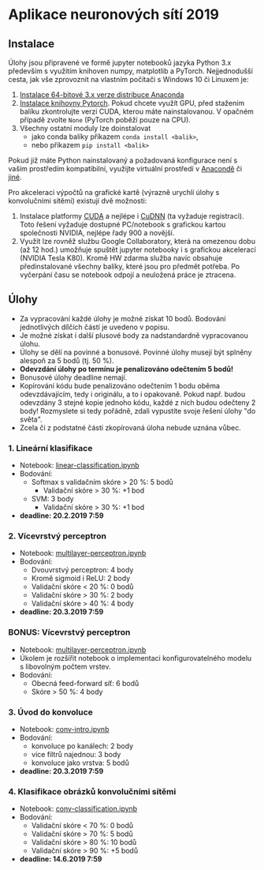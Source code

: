 # Aplikace neuronových sítí 2019

## Instalace

Úlohy jsou připravené ve formě jupyter notebooků jazyka Python 3.x především s využitím knihoven numpy, matplotlib a PyTorch. Nejjednodušší cesta, jak vše zprovoznit na vlastním počítači s Windows 10 či Linuxem je:

1. [Instalace 64-bitové 3.x verze distribuce Anaconda](https://www.anaconda.com/distribution/#download-section)
2. [Instalace knihovny Pytorch](https://pytorch.org/get-started/locally/). Pokud chcete využít GPU, před stažením balíku zkontrolujte verzi CUDA, kterou máte nainstalovanou. V opačném případě zvolte `None` (PyTorch poběží pouze na CPU).
3. Všechny ostatní moduly lze doinstalovat
   - jako conda balíky příkazem `conda install <balik>`,
   - nebo příkazem `pip install <balik>`

Pokud již máte Python nainstalovaný a požadovaná konfigurace není s vaším prostředím kompatibilní, využijte virtuální prostředí v [Anacondě](https://conda.io/projects/conda/en/latest/user-guide/tasks/manage-environments.html) či [jiné](https://stackoverflow.com/a/41573588).

Pro akceleraci výpočtů na grafické kartě (výrazně urychlí úlohy s konvolučními sítěmi) existují dvě možnosti:

   1. Instalace platformy [CUDA](https://developer.nvidia.com/cuda-downloads) a nejlépe i [CuDNN](https://developer.nvidia.com/cudnn) (ta vyžaduje registraci). Toto řešení vyžaduje dostupné PC/notebook s grafickou kartou společnosti NVIDIA, nejlépe řady 900 a novější.
   2. Využít lze rovněž službu Google Collaboratory, která na omezenou dobu (až 12 hod.) umožňuje spuštět jupyter notebooky i s grafickou akcelerací (NVIDIA Tesla K80). Kromě HW zdarma služba navíc obsahuje předinstalované všechny balíky, které jsou pro předmět potřeba. Po vyčerpání času se notebook odpojí a neuložená práce je ztracena.

## Úlohy

- Za vypracování každé úlohy je možné získat 10 bodů. Bodování jednotlivých dílčích částí je uvedeno v popisu.
- Je možné získat i další plusové body za nadstandardně vypracovanou úlohu.
- Úlohy se dělí na povinné a bonusové. Povinné úlohy musejí být splněny alespoň za 5 bodů (tj. 50 %). 
- **Odevzdání úlohy po termínu je penalizováno odečtením 5 bodů!**
- Bonusové úlohy deadline nemají.
- Kopírování kódu bude penalizováno odečtením 1 bodu oběma odevzdávajícím, tedy i originálu, a to i opakovaně. Pokud např. budou odevzdány 3 stejné kopie jednoho kódu, každé z nich budou odečteny 2 body! Rozmyslete si tedy pořádně, zdali vypustíte svoje řešení úlohy "do světa".
- Zcela či z podstatné části zkopírovaná úloha nebude uznána vůbec.

### 1. Lineární klasifikace
- Notebook: [linear-classification.ipynb](linear-classification.ipynb)
- Bodování:
  - Softmax s validačním skóre > 20 %: 5 bodů
    - Validační skóre > 30 %: +1 bod
  - SVM: 3 body
    - Validační skóre > 30 %: +1 bod
- **deadline: 20.2.2019 7:59**

### 2. Vícevrstvý perceptron
- Notebook: [multilayer-perceptron.ipynb](multilayer-perceptron.ipynb)
- Bodování:
  - Dvouvrstvý perceptron: 4 body
  - Kromě sigmoid i ReLU: 2 body
  - Validační skóre < 20 %: 0 bodů
  - Validační skóre > 30 %: 2 body
  - Validační skóre > 40 %: 4 body
- **deadline: 20.3.2019 7:59**

### BONUS: Vícevrstvý perceptron
- Notebook: [multilayer-perceptron.ipynb](multilayer-perceptron.ipynb)
- Úkolem je rozšířit notebook o implementaci konfigurovatelného modelu s libovolným počtem vrstev.
- Bodování:
  - Obecná feed-forward síť: 6 bodů
  - Skóre > 50 %: 4 body

### 3. Úvod do konvoluce
- Notebook: [conv-intro.ipynb](conv-intro.ipynb)
- Bodování:
  - konvoluce po kanálech: 2 body
  - více filtrů najednou: 3 body
  - konvoluce jako vrstva: 5 bodů
- **deadline: 20.3.2019 7:59**

### 4. Klasifikace obrázků konvolučními sítěmi
- Notebook: [conv-classification.ipynb](conv-classification.ipynb)
- Bodování:
  - Validační skóre < 70 %: 0 bodů
  - Validační skóre > 70 %: 5 bodů
  - Validační skóre > 80 %: 10 bodů
  - Validační skóre > 90 %: +5 bodů
- **deadline: 14.6.2019 7:59**
